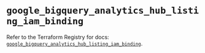 # `google_bigquery_analytics_hub_listing_iam_binding`

Refer to the Terraform Registry for docs: [`google_bigquery_analytics_hub_listing_iam_binding`](https://registry.terraform.io/providers/hashicorp/google-beta/6.17.0/docs/resources/google_bigquery_analytics_hub_listing_iam_binding).
